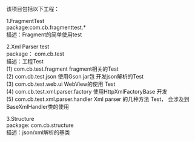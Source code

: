 该项目包括以下工程：   
 
 
1.FragmentTest  
package:com.cb.fragmenttest.*  
描述：Fragment的简单使用test  
  
2.Xml Parser test  
package： com.cb.test  
描述：工程Test   
(1) com.cb.test.fragment fragment相关的Test   
(2) com.cb.test.json     使用Gson jar包 开发json解析的Test    
(3) com.cb.test.web.ui   WebView的使用 Test  
(4) com.cb.test.xml.parser.factory  使用HttpXmlFactoryBase 开发    
(5) com.cb.test.xml.parser.handler  Xml parser 的几种方法 Test， 会涉及到BaseXmlHandler类的使用   
  
3.Structure  
package: com.cb.structure  
描述：json/xml解析的基类  
